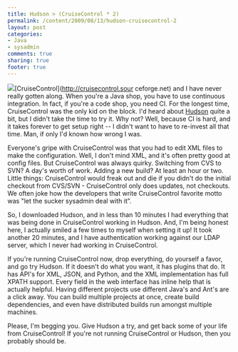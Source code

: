 ```yaml
---
title: Hudson > (CruiseControl * 2)
permalink: /content/2009/08/13/hudson-cruisecontrol-2
layout: post
categories:
- Java
- sysadmin
comments: true
sharing: true
footer: true
---
```

![](/assets/images/medium_hudson.png)[CruiseControl](http://cruisecontrol.sour
ceforge.net) and I have never really gotten along. When you're a Java shop,
you have to use continuous integration. In fact, if you're a code shop, you
need CI. For the longest time, CruiseControl was the only kid on the block.
I'd heard about [Hudson](http://hudson.dev.java.net/) quite a bit, but I
didn't take the time to try it. Why not? Well, because CI is hard, and it
takes forever to get setup right -- I didn't want to have to re-invest all
that time. Man, if only I'd known how wrong I was.

Everyone's gripe with CruiseControl was that you had to edit XML files to make
the configuration. Well, I don't mind XML, and it's often pretty good at
config files. But CruiseControl was always quirky. Switching from CVS to SVN?
A day's worth of work. Adding a new build? At least an hour or two. Little
things: CruiseControl would freak out and die if you didn't do the initial
checkout from CVS/SVN - CruiseControl only does updates, not checkouts. We
often joke how the developers that write CruiseControl favorite motto was "let
the sucker sysadmin deal with it".

So, I downloaded Hudson, and in less than 10 minutes I had everything that was
being done in CruiseControl working in Hudson. And, I'm being honest here, I
actually smiled a few times to myself when setting it up! It took another 20
minutes, and I have authentication working against our LDAP server, which I
never had working in CruiseControl.

If you're running CruiseControl now, drop everything, do yourself a favor, and
go try Hudson. If it doesn't do what you want, it has plugins that do. It has
API's for XML, JSON, and Python, and the XML implementation has full XPATH
support. Every field in the web interface has inline help that is actually
helpful. Having different projects use different Java's and Ant's are a click
away. You can build multiple projects at once, create build dependencies, and
even have distributed builds run amongst multiple machines.

Please, I'm begging you. Give Hudson a try, and get back some of your life
from CruiseControl! If you're not running CruiseControl or Hudson, then you
probably should be.

